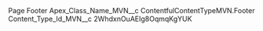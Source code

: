 <?xml version="1.0" encoding="UTF-8"?>
<CustomMetadata xmlns="http://soap.sforce.com/2006/04/metadata" xmlns:xsi="http://www.w3.org/2001/XMLSchema-instance" xmlns:xsd="http://www.w3.org/2001/XMLSchema">
    <label>Page Footer</label>
    <values>
        <field>Apex_Class_Name_MVN__c</field>
        <value xsi:type="xsd:string">ContentfulContentTypeMVN.Footer</value>
    </values>
    <values>
        <field>Content_Type_Id_MVN__c</field>
        <value xsi:type="xsd:string">2WhdxnOuAEIg8OqmqKgYUK</value>
    </values>
</CustomMetadata>
